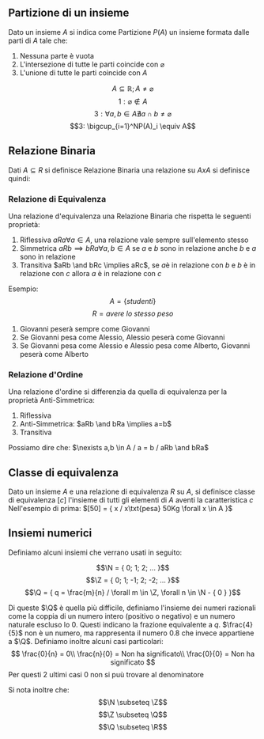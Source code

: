 ##  Partizione di un insieme 
Dato un insieme $A$ si indica come Partizione $P(A)$ un insieme formata dalle parti di $A$ tale che:
1. Nessuna parte è vuota
2. L'intersezione di tutte le parti coincide con $\varnothing$
3. L'unione di tutte le parti coincide con $A$

$$A \subseteq \mathbb{R}; A \neq \varnothing$$
$$1: \varnothing \notin A$$
$$3: \forall a, b \in A \nexists a \cap b \neq \varnothing$$
$$3: \bigcup_{i=1}^NP(A)_i \equiv A$$

## Relazione Binaria
Dati $A \subseteq R$ si definisce Relazione Binaria una relazione su $A x A$
si definisce quindi:

### Relazione di Equivalenza
Una relazione d'equivalenza una Relazione Binaria che rispetta le seguenti proprietà:

1. Riflessiva $aRa \forall a \in A$, una relazione vale sempre sull'elemento stesso
2. Simmetrica $aRb \implies bRa \forall a, b \in A$ se $a$ e $b$ sono in relazione anche $b$ e $a$ sono in relazione
3. Transitiva $aRb \and bRc \implies aRc$, se $a$è in relazione con $b$ e $b$ è in relazione con $c$ allora $a$ è in relazione con $c$

Esempio:
$$A = \{ studenti \}$$
$$R = avere\ lo\ stesso\ peso$$

1. Giovanni peserà sempre come Giovanni
2. Se Giovanni pesa come Alessio, Alessio peserà come Giovanni
3. Se Giovanni pesa come Alessio e Alessio pesa come Alberto, Giovanni peserà come Alberto

### Relazione d'Ordine
Una relazione d'ordine si differenzia da quella di equivalenza per la proprietà Anti-Simmetrica:

1. Riflessiva
2. Anti-Simmetrica: $aRb \and bRa \implies a=b$
3. Transitiva

Possiamo dire che: $\nexists a,b \in A / a = b / aRb \and bRa$

## Classe di equivalenza
Dato un insieme $A$ e una relazione di equivalenza $R$ su $A$, si definisce classe di equivalenza $[c]$ l'insieme di tutti gli elementi di $A$ aventi la caratteristica $c$
Nell'esempio di prima:
$[50] = { x / x\txt{pesa} 50Kg \forall x \in A }$

##  Insiemi numerici
Definiamo alcuni insiemi che verrano usati in seguito:

$$\N = { 0; 1; 2; ... }$$
$$\Z = { 0; 1; -1; 2; -2; ... }$$
$$\Q = { q = \frac{m}{n} / \forall m \in \Z, \forall n \in \N - { 0 } }$$

Di queste $\Q$ è quella più difficile, definiamo l'insieme dei numeri razionali come la coppia di un numero intero (positivo o negativo) e un numero naturale escluso lo 0. Questi indicano la frazione equivalente a $q$.
$\frac{4}{5}$ non è un numero, ma rappresenta il numero $0.8$ che invece appartiene a $\Q$.
Definiamo inoltre alcuni casi particolari:
$$
\frac{0}{n} = 0\\
\frac{n}{0} = Non ha significato\\
\frac{0}{0} = Non ha significato
$$
Per questi 2 ultimi casi $0$ non si puù trovare al denominatore

Si nota inoltre che:
$$\N \subseteq \Z$$
$$\Z \subseteq \Q$$
$$\Q \subseteq \R$$
